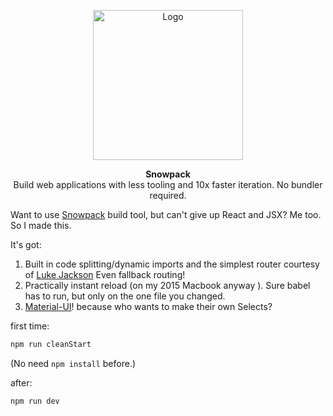 <p align="center">
  <img alt="Logo" src="https://www.snowpack.dev/img/logo.png" height="240">
</p>

<p align="center">
   <strong>Snowpack</strong><br/> Build web applications with less tooling and 10x faster iteration. No bundler required.
</p>

Want to use [Snowpack](https://www.snowpack.dev) build tool, but can't give up React and JSX? Me too. So I made this.

It's got:

1. Built in code splitting/dynamic imports and the simplest router courtesy of [Luke Jackson](https://github.com/lukejacksonn/create-es-react-app) Even fallback routing!
2. Practically instant reload (on my 2015 Macbook anyway ). Sure babel has to run, but only on the one file you changed.
3. [Material-UI](https://material-ui.com/)! because who wants to make their own Selects?

first time:

```bash
npm run cleanStart
```
(No need `npm install` before.)

after:

```bash
npm run dev
```
